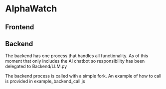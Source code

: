 # AlphaWatch

## Frontend

## Backend
The backend has one process that handles all functionality. As of this moment that only includes the AI chatbot so responsibility has been delegated to Backend/LLM.py

The backend process is called with a simple fork. An example of how to call is provided in example_backend_call.js